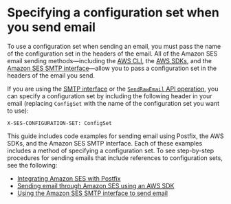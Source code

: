 # Specifying a configuration set when you send email<a name="using-configuration-sets-in-email"></a>

To use a configuration set when sending an email, you must pass the name of the configuration set in the headers of the email\. All of the Amazon SES email sending methods—including the [AWS CLI](https://aws.amazon.com/cli), the [AWS SDKs](https://aws.amazon.com/tools/#sdk), and the [Amazon SES SMTP interface](send-email-smtp.md)—allow you to pass a configuration set in the headers of the email you send\.

If you are using the [SMTP interface](send-email-smtp.md) or the [`SendRawEmail` API operation](/ses/latest/APIReference/API_SendRawEmail.html), you can specify a configuration set by including the following header in your email \(replacing `ConfigSet` with the name of the configuration set you want to use\):

```
X-SES-CONFIGURATION-SET: ConfigSet
```

This guide includes code examples for sending email using Postfix, the AWS SDKs, and the Amazon SES SMTP interface\. Each of these examples includes a method of specifying a configuration set\. To see step\-by\-step procedures for sending emails that include references to configuration sets, see the following: 
+ [Integrating Amazon SES with Postfix](postfix.md)
+ [Sending email through Amazon SES using an AWS SDK](send-an-email-using-sdk-programmatically.md)
+ [Using the Amazon SES SMTP interface to send email](send-email-smtp.md)